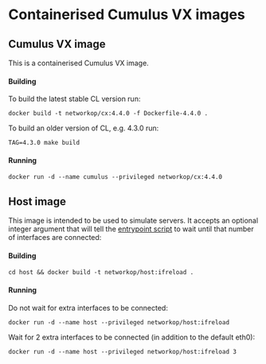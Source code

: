 # Containerised Cumulus VX images

## Cumulus VX image

This is a containerised Cumulus VX image. 

#### Building

To build the latest stable CL version run: 

```
docker build -t networkop/cx:4.4.0 -f Dockerfile-4.4.0 .
```

To build an older version of CL, e.g. 4.3.0 run:

```
TAG=4.3.0 make build
```


#### Running

```
docker run -d --name cumulus --privileged networkop/cx:4.4.0
```


## Host image

This image is intended to be used to simulate servers. It accepts an optional integer argument that will tell the [entrypoint script](host/entrypoint.sh) to wait until that number of interfaces are connected:

#### Building 


```
cd host && docker build -t networkop/host:ifreload .
```

#### Running

Do not wait for extra interfaces to be connected:

```
docker run -d --name host --privileged networkop/host:ifreload
```

Wait for 2 extra interfaces to be connected (in addition to the default eth0):

```
docker run -d --name host --privileged networkop/host:ifreload 3
``` 


